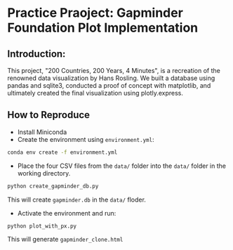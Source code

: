 # Practice Praoject:  Gapminder Foundation Plot Implementation

## Introduction:
This project, "200 Countries, 200 Years, 4 Minutes", is a recreation of the renowned data visualization by Hans Rosling. We built a database using pandas and sqlite3, conducted a proof of concept with matplotlib, and ultimately created the final visualization using plotly.express.

## How to Reproduce
 - Install Miniconda
 - Create the environment using `environment.yml`:
 ```bash
 conda env create -f environment.yml
 ```
 - Place the four CSV files from the `data/` folder into the `data/` folder in the working directory.
 ```bash
 python create_gapminder_db.py
 ```
 This will create `gapminder.db` in the `data/` floder.
 - Activate the environment and run:
 ```bash
 python plot_with_px.py
 ```
 This will generate `gapminder_clone.html`
